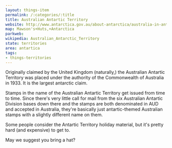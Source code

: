 ```yaml
---
layout: things-item
permalink: /:categories/:title
title: Australian Antartic Territory
website: http://www.antarctica.gov.au/about-antarctica/australia-in-antarctica/australian-antarctic-territory
map: Mawson's+Huts,+Antarctica
parkweb: 
wikipedia: Australian_Antarctic_Territory
state: territories
area: antartica
tags:
- things-territories
---
```


Originally claimed by the United Kingdom (naturally,) the Australian Antartic Territory was placed under the authority of the Commonwealth of Australia in 1933. It is the largest antarctic claim.

Stamps in the name of the Australian Antartic Territory get issued from time to time. Since there's very little call for mail from the six Australian Antartic Division bases down there and the stamps are both denominated in AUD and accepted in Australia, they're basically just antartic-themed Australian stamps with a slightly different name on them.

Some people consider the Antartic Territory holiday material, but it's pretty hard (and expensive) to get to. 

May we suggest you bring a hat? 